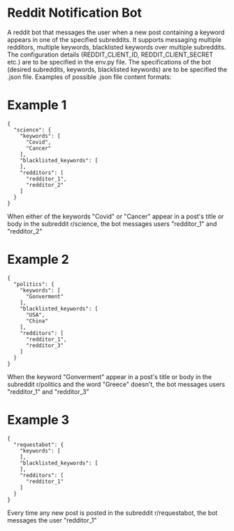 # Reddit Notification Bot

A reddit bot that messages the user when a new post containing a keyword appears in one of the specified subreddits. It supports messaging multiple redditors, multiple keywords, blacklisted keywords over multiple subreddits. The configuration details (REDDIT_CLIENT_ID, REDDIT_CLIENT_SECRET etc.) are to be specified in the env.py file. The specifications of the bot (desired subreddits, keywords, blacklisted keywords) are to be specified the .json file. Examples of possible .json file content formats:

# Example 1
```
{
  "science": {
    "keywords": [
      "Covid",
      "Cancer"
    ],
    "blacklisted_keywords": [
    ],
    "redditors": [
      "redditor_1",
      "redditor_2"
    ]
  }
}
```
When either of the keywords "Covid" or "Cancer" appear in a post's title or body in the subreddit r/science, the bot messages users "redditor_1" and "redditor_2"

# Example 2
```
{
  "politics": {
    "keywords": [
      "Gonverment"
    ],
    "blacklisted_keywords": [
      "USA",
      "China"
    ],
    "redditors": [
      "redditor_1",
      "redditor_3"
    ]
  }
}
```
When the keyword "Gonverment" appear in a post's title or body in the subreddit r/politics and the word "Greece" doesn't, the bot messages users "redditor_1" and "redditor_3"

# Example 3
```
{
  "requestabot": {
    "keywords": [
    ],
    "blacklisted_keywords": [
    ],
    "redditors": [
      "redditor_1"
    ]
  }
}
```
Every time any new post is posted in the subreddit r/requestabot, the bot messages the user "redditor_1"
